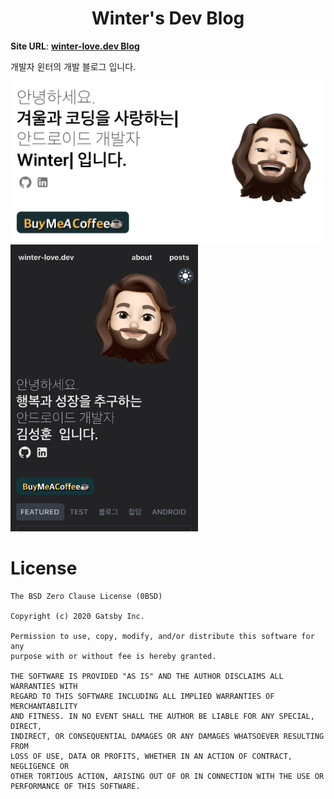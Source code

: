<h1 align="center">
  Winter's Dev Blog
</h1>

**Site URL**: [**winter-love.dev Blog**](https://winter-love.dev)

개발자 윈터의 개발 블로그 입니다.

<img src="/assets/blog_pc.png" width="600">

<img src="assets/blog_mobile.png" width="300">


# License
```
The BSD Zero Clause License (0BSD)

Copyright (c) 2020 Gatsby Inc.

Permission to use, copy, modify, and/or distribute this software for any
purpose with or without fee is hereby granted.

THE SOFTWARE IS PROVIDED "AS IS" AND THE AUTHOR DISCLAIMS ALL WARRANTIES WITH
REGARD TO THIS SOFTWARE INCLUDING ALL IMPLIED WARRANTIES OF MERCHANTABILITY
AND FITNESS. IN NO EVENT SHALL THE AUTHOR BE LIABLE FOR ANY SPECIAL, DIRECT,
INDIRECT, OR CONSEQUENTIAL DAMAGES OR ANY DAMAGES WHATSOEVER RESULTING FROM
LOSS OF USE, DATA OR PROFITS, WHETHER IN AN ACTION OF CONTRACT, NEGLIGENCE OR
OTHER TORTIOUS ACTION, ARISING OUT OF OR IN CONNECTION WITH THE USE OR
PERFORMANCE OF THIS SOFTWARE.
```